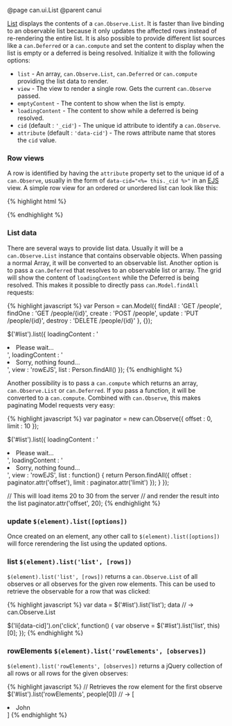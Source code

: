 @page can.ui.List
@parent canui

[List](http://donejs.com/docs.html#!canui.list) displays the contents of a `can.Observe.List`. It is faster than
live binding to an observable list because it only updates the affected rows instead of re-rendering the entire
list. It is also possible to provide different list sources like a `can.Deferred` or a `can.compute` and set the
content to display when the list is empty or a deferred is being resolved.
Initialize it with the following options:

- `list` - An array, `can.Observe.List`, `can.Deferred` or `can.compute` providing the list data to render.
- `view` - The view to render a single row. Gets the current `can.Observe` passed.
- `emptyContent` - The content to show when the list is empty.
- `loadingContent` - The content to show while a deferred is being resolved.
- `cid` (default : `'_cid'`) - The unique id attribute to identify a `can.Observe`.
- `attribute` (default : `'data-cid'`) - The rows attribute name that stores the `cid` value.

### Row views

A row is identified by having the `attribute` property set to the unique id of a `can.Observe`, usually in the
form of `data-cid="<%= this._cid %>"` in an [EJS](http://canjs.us/#can_ejs) view.
A simple row view for an ordered or unordered list can look like this:

{% highlight html %}
<script type="text/ejs" id="rowEJS">
  <li data-cid="<%= this._cid %>">
    <%= this.attr('name') %>
  </li>
</script>
{% endhighlight %}

### List data

There are several ways to provide list data. Usually it will be a `can.Observe.List` instance
that contains observable objects. When passing a normal Array, it will be converted to an observable list.
Another option is to pass a `can.Deferred` that resolves to an observable list or array. The grid will show the
content of `loadingContent` while the Deferred is being resolved. This makes it possible to directly pass
`can.Model.findAll` requests:

{% highlight javascript %}
var Person = can.Model({
  findAll : 'GET /people',
  findOne : 'GET /people/{id}',
  create  : 'POST /people',
  update  : 'PUT /people/{id}',
  destroy : 'DELETE /people/{id}'
}, {});

$('#list').list({
  loadingContent : '<li>Please wait...</li>',
  loadingContent : '<li class="empty">Sorry, nothing found...</li>',
  view : 'rowEJS',
  list : Person.findAll()
});
{% endhighlight %}

Another possibility is to pass a `can.compute` which returns an array, `can.Observe.List` or `can.Deferred`.
If you pass a function, it will be converted to a `can.compute`.
Combined with `can.Observe`, this makes paginating Model requests very easy:

{% highlight javascript %}
var paginator = new can.Observe({
  offset : 0,
  limit : 10
});

$('#list').list({
  loadingContent : '<li>Please wait...</li>',
  loadingContent : '<li class="empty">Sorry, nothing found...</li>',
  view : 'rowEJS',
  list : function() {
    return Person.findAll({
      offset : paginator.attr('offset'),
      limit : paginator.attr('limit')
    });
  }
});

// This will load items 20 to 30 from the server
// and render the result into the list
paginator.attr('offset', 20);
{% endhighlight %}

### update `$(element).list([options])`

Once created on an element, any other call to `$(element).list([options])` will force rerendering the list
using the updated options.

### list `$(element).list('list', [rows])`

`$(element).list('list', [rows])` returns a `can.Observe.List` of all observes or all observes for the given row elements.
This can be used to retrieve the observable for a row that was clicked:

{% highlight javascript %}
var data = $('#list').list('list');
data // -> can.Observe.List

$('li[data-cid]').on('click', function() {
  var observe = $('#list').list('list', this)[0];
});
{% endhighlight %}

### rowElements `$(element).list('rowElements', [observes])`

`$(element).list('rowElements', [observes])` returns a jQuery collection of all rows or all rows for the given observes:

{% highlight javascript %}
// Retrieves the row element for the first observe
$('#list').list('rowElements', people[0])
// -> [<li data-cid="...">John</li>]
{% endhighlight %}
